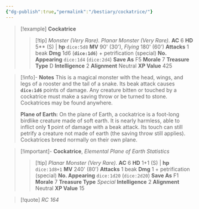 ```yaml
---
{"dg-publish":true,"permalink":"/bestiary/cockatrice/"}
---
```


> [!example] **Cockatrice**
> > [!tip] *Monster (Very Rare). Planar Monster (Very Rare).*
> > **AC** 6
> > **HD** 5\*\* (S) | **hp** `dice:5d8`
> > **MV** 90' (30'), *Flying* 180' (60')
> > **Attacks** 1 beak
> > **Dmg** 1d6 (**`dice:1d6`**) + petrification (special)
> > **No. Appearing** `dice:1d4` (`dice:2d4`)
> > **Save As** F5
> > **Morale** 7
> > **Treasure Type** D
> > **Intelligence** 2
> > **Alignment** Neutral
> > **XP Value** 425

> [!info]- **Notes**
> This is a magical monster with the head, wings, and legs of a rooster and the tail of a snake. Its beak attack causes **`dice:1d6`** points of damage. Any creature bitten or touched by a cockatrice must make a saving throw or be turned to stone. Cockatrices may be found anywhere. 
> 
> **Plane of Earth:** On the plane of Earth, a cockatrice is a foot-long birdlike creature made of soft earth. It is nearly harmless, able to inflict only **1** point of damage with a beak attack. Its touch can still petrify a creature not made of earth (the saving throw still applies). Cockatrices breed normally on their own plane.

> [!important]- **Cockatrice**, *Elemental Plane of Earth Statistics*
> > [!tip] *Planar Monster (Very Rare).*
> > **AC** 6
> > **HD** 1+1 (S) | **hp** `dice:1d8+1`
> > **MV** 240' (80')
> > **Attacks** 1 beak
> > **Dmg** 1 + petrification (special)
> > **No. Appearing** `dice:1d20` (`dice:2d20`)
> > **Save As** F1
> > **Morale** 7
> > **Treasure Type** *Special*
> > **Intelligence** 2
> > **Alignment** Neutral
> > **XP Value** 15

> [!quote] *RC 164*

